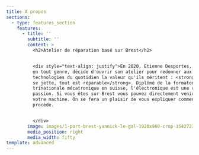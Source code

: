 ```yaml
---
title: A propos
sections:
  - type: features_section
    features:
      - title: ''
        subtitle: ''
        content: >
          <h2>Atelier de réparation basé sur Brest</h2>


          <div style="text-align: justify">En 2020, Etienne Desportes, bricoleur
          en tout genre, décide d'ouvrir son atelier pour redonner aux
          technologies du quotidien la valeur qu'ils méritent : <strong>rien ne
          se jette, tout est réparable</strong>. Diplômé de la formaton
          trinationale mécatronique en suisse, l'électronique est une réelle
          passion. Si vous êtes sur Brest vous pouvez directement venir déposer
          votre machine. On se fera un plaisir de vous expliquer comment on
          procède.


          </div>
        image: images/1-port-brest-yannick-le-gal-1920x960-crop-1542723260.jpg
        media_position: right
        media_width: fifty
template: advanced
---
```

